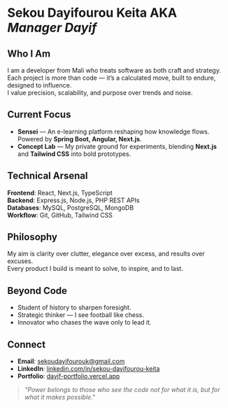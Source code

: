 # Sekou Dayifourou Keita AKA *Manager Dayif*

## Who I Am
I am a developer from Mali who treats software as both craft and strategy.  
Each project is more than code — it’s a calculated move, built to endure, designed to influence.  
I value precision, scalability, and purpose over trends and noise.  

## Current Focus
- **Sensei** — An e-learning platform reshaping how knowledge flows. Powered by **Spring Boot, Angular, Next.js**.  
- **Concept Lab** — My private ground for experiments, blending **Next.js** and **Tailwind CSS** into bold prototypes.  

## Technical Arsenal
**Frontend**: React, Next.js, TypeScript  
**Backend**: Express.js, Node.js, PHP REST APIs  
**Databases**: MySQL, PostgreSQL, MongoDB  
**Workflow**: Git, GitHub, Tailwind CSS  

## Philosophy 
My aim is clarity over clutter, elegance over excess, and results over excuses.  
Every product I build is meant to solve, to inspire, and to last.  

## Beyond Code
- Student of history to sharpen foresight.  
- Strategic thinker — I see football like chess.  
- Innovator who chases the wave only to lead it.  

## Connect
- **Email**: [sekoudayifourouk@gmail.com](mailto:sekoudayifourouk@gmail.com)  
- **LinkedIn**: [linkedin.com/in/sekou-dayifourou-keita](https://www.linkedin.com/in/sekou-dayifourou-keita)  
- **Portfolio**: [dayif-portfolio.vercel.app](https://dayif-portfolio.vercel.app/)  

> *"Power belongs to those who see the code not for what it is, but for what it makes possible."*
